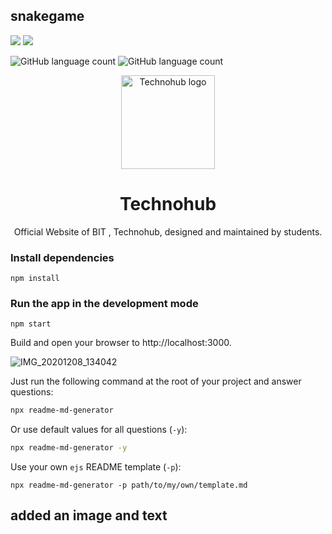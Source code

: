 ## snakegame

 <img src="https://img.shields.io/npm/v/snakegame.svg?orange=blue" /> <img src="https://img.shields.io/badge/Front--end-React.js-orange" />




![GitHub language count](https://img.shields.io/github/languages/count/NarayanBavisetti/club-website?style=plastic)
![GitHub language count](https://img.shields.io/github/languages/count/NarayanBavisetti/club-website?style=plastic)

<p align="center">
    <a href="https://snakegame.github.io/" target="_blank"><img alt="Technohub logo" title="CSI" src="https://img.collegedekhocdn.com/media/img/institute/logo/Bhilai-Institute-Of-Technology_logo_BITLOGO.jpg" width="150"></a>
</p>

<h1 align="center">Technohub</h1>
<p align="center">Official Website of BIT , Technohub, designed and maintained by students.</p>


### Install dependencies
```
npm install
```
### Run the app in the development mode

```
npm start
```
Build and open your browser to http://localhost:3000.

 


![IMG_20201208_134042](https://user-images.githubusercontent.com/72156168/101497799-5db33980-3991-11eb-9b9f-fa326bc17ba8.jpg)


Just run the following command at the root of your project and answer questions:

```sh
npx readme-md-generator
```

Or use default values for all questions (`-y`):

```sh
npx readme-md-generator -y
```

Use your own `ejs` README template (`-p`):

```
npx readme-md-generator -p path/to/my/own/template.md
```

## added an image and text

